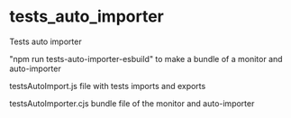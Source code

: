 # tests_auto_importer

Tests auto importer

"npm run tests-auto-importer-esbuild" to make a bundle of a monitor and auto-importer

testsAutoImport.js file with tests imports and exports

testsAutoImporter.cjs bundle file of the monitor and auto-importer
